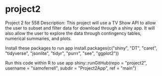 # project2
Project 2 for 558
Description: This project will use a TV Show API to allow the user to subset and filter data for download through a shiny app. It will also allow the user to explore the data through contingency tables, numerical summaries, and plots.

Install these packages to run app
install.packages(c("shiny", "DT", "caret", "tidyverse", "jsonlite", "tidyr", "purrr", "see", "ggplot2"))  

Run this code within R to use app
shiny::runGitHub(repo = "project2", username = "samoferrell", subdir = "Project2App", ref = "main") 
